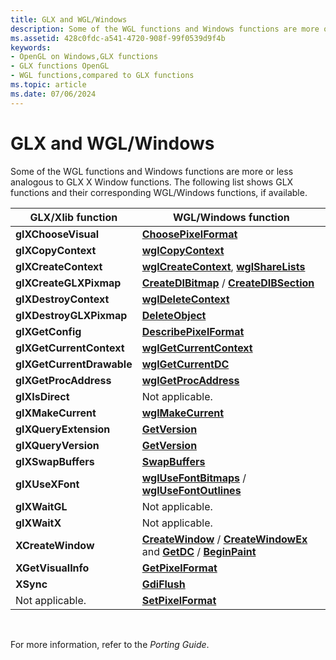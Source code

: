 ```yaml
---
title: GLX and WGL/Windows
description: Some of the WGL functions and Windows functions are more or less analogous to GLX X Window functions. The following list shows GLX functions and their corresponding WGL/Windows functions, if available.
ms.assetid: 428c0fdc-a541-4720-908f-99f0539d9f4b
keywords:
- OpenGL on Windows,GLX functions
- GLX functions OpenGL
- WGL functions,compared to GLX functions
ms.topic: article
ms.date: 07/06/2024
---
```


# GLX and WGL/Windows

Some of the WGL functions and Windows functions are more or less analogous to GLX X Window functions. The following list shows GLX functions and their corresponding WGL/Windows functions, if available.



| GLX/Xlib function         | WGL/Windows function                                                                                                                                        |
|---------------------------|-------------------------------------------------------------------------------------------------------------------------------------------------------------|
| **glXChooseVisual**       | [**ChoosePixelFormat**](/windows/desktop/api/wingdi/nf-wingdi-choosepixelformat)                                                                            |
| **glXCopyContext**        | [**wglCopyContext**](/windows/desktop/api/wingdi/nf-wingdi-wglcopycontext)                                                                                  |
| **glXCreateContext**      | [**wglCreateContext**](/windows/desktop/api/wingdi/nf-wingdi-wglcreatecontext), [**wglShareLists**](/windows/desktop/api/wingdi/nf-wingdi-wglsharelists)    |
| **glXCreateGLXPixmap**    | [**CreateDIBitmap**](/windows/desktop/api/wingdi/nf-wingdi-createdibitmap) / [**CreateDIBSection**](/windows/desktop/api/wingdi/nf-wingdi-createdibsection) |
| **glXDestroyContext**     | [**wglDeleteContext**](/windows/desktop/api/wingdi/nf-wingdi-wgldeletecontext)                                                                              |
| **glXDestroyGLXPixmap**   | [**DeleteObject**](/windows/desktop/api/wingdi/nf-wingdi-deleteobject)                                                                                      |
| **glXGetConfig**          | [**DescribePixelFormat**](/windows/desktop/api/wingdi/nf-wingdi-describepixelformat)                                                                        |
| **glXGetCurrentContext**  | [**wglGetCurrentContext**](/windows/desktop/api/wingdi/nf-wingdi-wglgetcurrentcontext)                                                                      |
| **glXGetCurrentDrawable** | [**wglGetCurrentDC**](/windows/desktop/api/wingdi/nf-wingdi-wglgetcurrentdc)                                                                                |
| **glXGetProcAddress**     | [**wglGetProcAddress**](/windows/desktop/api/wingdi/nf-wingdi-wglgetprocaddress)                                                                            |
| **glXIsDirect**           | Not applicable.                                                                                                                                             |
| **glXMakeCurrent**        | [**wglMakeCurrent**](/windows/desktop/api/wingdi/nf-wingdi-wglmakecurrent)                                                                                  |
| **glXQueryExtension**     | [**GetVersion**](/windows/desktop/api/sysinfoapi/nf-sysinfoapi-getversion)                                                                                  |
| **glXQueryVersion**       | [**GetVersion**](/windows/desktop/api/sysinfoapi/nf-sysinfoapi-getversion)                                                                                  |
| **glXSwapBuffers**        | [**SwapBuffers**](/windows/desktop/api/wingdi/nf-wingdi-swapbuffers)                                                                                        |
| **glXUseXFont**           | [**wglUseFontBitmaps**](/windows/desktop/api/wingdi/nf-wingdi-wglusefontbitmapsa) / [**wglUseFontOutlines**](/windows/desktop/api/wingdi/nf-wingdi-wglusefontoutlinesa) |
| **glXWaitGL**             | Not applicable.                                                                                                                                             |
| **glXWaitX**              | Not applicable.                                                                                                                                             |
| **XCreateWindow**         | [**CreateWindow**](/windows/win32/api/winuser/nf-winuser-createwindowa) / [**CreateWindowEx**](/windows/win32/api/winuser/nf-winuser-createwindowexa) and [**GetDC**](/windows/desktop/api/winuser/nf-winuser-getdc) / [**BeginPaint**](/windows/desktop/api/winuser/nf-winuser-beginpaint) |
| **XGetVisualInfo**        | [**GetPixelFormat**](/windows/desktop/api/wingdi/nf-wingdi-getpixelformat)                                                                                  |
| **XSync**                 | [**GdiFlush**](/windows/desktop/api/wingdi/nf-wingdi-gdiflush)                                                                                              |
| Not applicable.           | [**SetPixelFormat**](/windows/desktop/api/wingdi/nf-wingdi-setpixelformat)                                                                                  |



 

For more information, refer to the *Porting Guide*.

 

 
